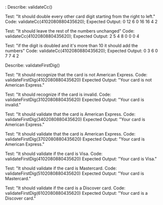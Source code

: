 :
Describe: validateCc()

Test: "It should double every other card digit starting from the right to left."
Code: validateCc(4102080880435620);
Expected Output: 0 12 6 0 16 16 4 2

Test: "It should leave the rest of the numbers unchanged"
Code: validateCc(4102080880435620);
Expected Output: 2 5 4 8 0 0 0 4

Test: "if the digit is doubled and it's more than 10 it should add the numbers"
Code: validateCc(4102080880435620);
Expected Output: 0 3 6 0 7 7 4 2


Describe: validateFirstDig()

Test: "It should recognize that the card is not American Express.
Code: validateFirstDig(4102080880435620)
Expected Output: "Your card is not American Express."

Test: "It should recognize if the card is invalid.
Code: validateFirstDig(3102080880435620)
Expected Output: "Your card is invalid."

Test: "It should validate that the card is American Express.
Code: validateFirstDig(3402080880435620)
Expected Output: "Your card is American Express."

Test: "It should validate that the card is American Express.
Code: validateFirstDig(3702080880435620)
Expected Output: "Your card is American Express."

Test: "It should validate if the card is Visa.
Code: validateFirstDig(4102080880435620)
Expected Output: "Your card is Visa."

Test: "It should validate if the card is Mastercard.
Code: validateFirstDig(5102080880435620)
Expected Output: "Your card is Mastercard."

Test: "It should validate if the card is a Discover card.
Code: validateFirstDig(6102080880435620)
Expected Output: "Your card is a Discover card."